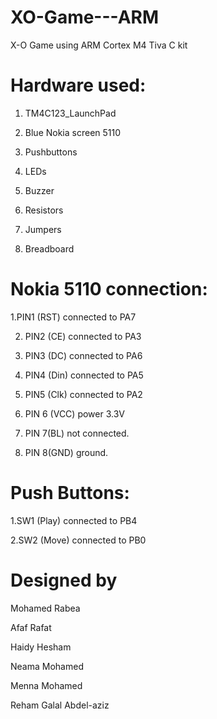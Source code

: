 # XO-Game---ARM
X-O Game using ARM Cortex M4 Tiva C kit

# Hardware used:
1.	TM4C123_LaunchPad

2.	Blue Nokia screen 5110

3.	Pushbuttons

4.	LEDs

5.	Buzzer

6.	Resistors

7.	Jumpers

8.	Breadboard

# Nokia 5110 connection:
1.PIN1 (RST) connected to PA7

2. PIN2 (CE) connected to PA3

3. PIN3 (DC) connected to PA6

4. PIN4 (Din) connected to PA5

5. PIN5 (Clk) connected to PA2

6. PIN 6 (VCC) power 3.3V

7. PIN 7(BL) not connected.

8. PIN 8(GND) ground.

# Push Buttons:
1.SW1 (Play) connected to PB4

2.SW2 (Move) connected to PB0


# Designed by
Mohamed Rabea

Afaf Rafat

Haidy Hesham

Neama Mohamed

Menna Mohamed

Reham Galal Abdel-aziz
